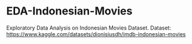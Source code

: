 # EDA-Indonesian-Movies

Exploratory Data Analysis on Indonesian Movies Dataset.
Dataset: https://www.kaggle.com/datasets/dionisiusdh/imdb-indonesian-movies
